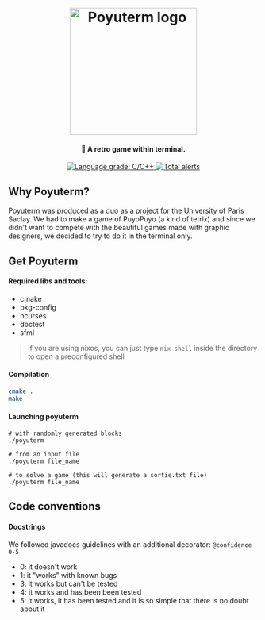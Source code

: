 <h1 align="center">
  <br>
  <img src="https://hackedserver.org/choucroute/triceratops.svg" alt="Poyuterm logo" width="256">
  <br>
</h1>

<h4 align="center">👾 A retro game within terminal.</h4>

<p align="center">
    <a href="https://lgtm.com/projects/g/Th0rgal/poyuterm/context:cpp">
        <img alt="Language grade: C/C++" src="https://img.shields.io/lgtm/grade/cpp/g/Th0rgal/poyuterm.svg?logo=lgtm"/>
    </a>
    <a href="https://lgtm.com/projects/g/Th0rgal/poyuterm/alerts/">
        <img alt="Total alerts" src="https://img.shields.io/lgtm/alerts/g/Th0rgal/poyuterm.svg?logo=lgtm"/>
    </a>
</p>

## Why Poyuterm?
Poyuterm was produced as a duo as a project for the University of Paris Saclay. We had to make a game of PuyoPuyo (a kind of tetrix) and since we didn't want to compete with the beautiful games made with graphic designers, we decided to try to do it in the terminal only.

## Get Poyuterm
#### Required libs and tools:
- cmake
- pkg-config
- ncurses
- doctest
- sfml 

> If you are using nixos, you can just type ``nix-shell`` inside the directory to open a preconfigured shell

#### Compilation
```sh
cmake .
make
```

#### Launching poyuterm
```
# with randomly generated blocks
./poyuterm

# from an input file
./poyuterm file_name

# to solve a game (this will generate a sortie.txt file)
./poyuterm file_name
```

## Code conventions

#### Docstrings
We followed javadocs guidelines with an additional decorator:
``@confidence 0-5``
- 0: it doesn't work
- 1: it "works" with known bugs
- 3: it works but can't be tested
- 4: it works and has been been tested
- 5: it works, it has been tested and it is so simple that there is no doubt about it

